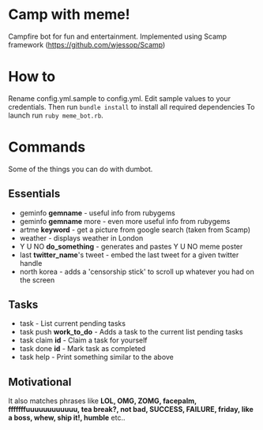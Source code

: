 Camp with meme!
========

Campfire bot for fun and entertainment.
Implemented using Scamp framework (https://github.com/wjessop/Scamp)

How to
========
Rename config.yml.sample to config.yml. Edit sample values to your credentials.
Then run `bundle install` to install all required dependencies
To launch run `ruby meme_bot.rb`.

Commands
========
Some of the things you can do with dumbot.

Essentials
----------
* geminfo __gemname__ - useful info from rubygems
* geminfo __gemname__ more - even more useful info from rubygems
* artme __keyword__ - get a picture from google search (taken from Scamp)
* weather - displays weather in London
* Y U NO __do_something__ - generates and pastes Y U NO meme poster
* last __twitter_name__'s tweet - embed the last tweet for a given twitter handle
* north korea - adds a 'censorship stick' to scroll up whatever you had on the screen

Tasks
-----
* task - List current pending tasks
* task push __work_to_do__ - Adds a task to the current list pending tasks
* task claim __id__ - Claim a task for yourself
* task done __id__ - Mark task as completed
* task help - Print something similar to the above

Motivational
------------
It also matches phrases like __LOL, OMG, ZOMG, facepalm, fffffffuuuuuuuuuuuu, tea break?, not bad, SUCCESS, FAILURE, friday, like a boss, whew, ship it!, humble__ etc..